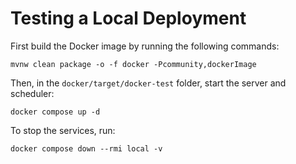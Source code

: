 # Testing a Local Deployment

First build the Docker image by running the following commands:

```
mvnw clean package -o -f docker -Pcommunity,dockerImage
```

Then, in the `docker/target/docker-test` folder, start the server and scheduler:

```
docker compose up -d
```

To stop the services, run:

```
docker compose down --rmi local -v
```
